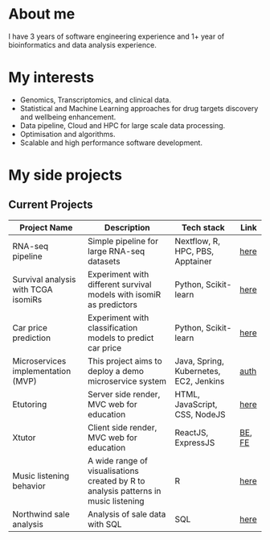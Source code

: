 <!--
**EmmaNguyen0410/EmmaNguyen0410** is a ✨ _special_ ✨ repository because its `README.md` (this file) appears on your GitHub profile.

Here are some ideas to get you started:

- 🔭 I’m currently working on ...
- 🌱 I’m currently learning ...
- 👯 I’m looking to collaborate on ...
- 🤔 I’m looking for help with ...
- 💬 Ask me about ...
- 📫 How to reach me: ...
- 😄 Pronouns: ...
- ⚡ Fun fact: ...
-->
# About me 
I have 3 years of software engineering experience and 1+ year of bioinformatics and data analysis experience. 

# My interests
- Genomics, Transcriptomics, and clinical data. 
- Statistical and Machine Learning approaches for drug targets discovery and wellbeing enhancement. 
- Data pipeline, Cloud and HPC for large scale data processing.
- Optimisation and algorithms.
- Scalable and high performance software development.

# My side projects 

## Current Projects 

| Project Name | Description | Tech stack | Link | 
| ----------- | ----------- | ----------- | ----------- |
| RNA-seq pipeline | Simple pipeline for large RNA-seq datasets  | Nextflow, R, HPC, PBS, Apptainer | [here](https://github.com/EmmaNguyen0410/rna-seq-analysis) |
| Survival analysis with TCGA isomiRs | Experiment with different survival models with isomiR as predictors | Python, Scikit-learn | [here](https://github.com/EmmaNguyen0410/isomiR-survival-analysis) |
| Car price prediction | Experiment with classification models to predict car price | Python, Scikit-learn | [here](https://github.com/EmmaNguyen0410/car-purchase-prediction) 
| Microservices implementation (MVP) | This project aims to deploy a demo microservice system | Java, Spring, Kubernetes, EC2, Jenkins | [auth](https://github.com/stars/EmmaNguyen0410/lists/microservices-backend) |
| Etutoring | Server side render, MVC web for education | HTML, JavaScript, CSS, NodeJS | [here](https://github.com/EmmaNguyen0410/Etutor) |
| Xtutor | Client side render, MVC web for education | ReactJS, ExpressJS | [BE](https://github.com/EmmaNguyen0410/Xtutor-be), [FE](https://github.com/EmmaNguyen0410/Xtutor-fe) |
| Music listening behavior | A wide range of visualisations created by R to analysis patterns in music listening| R | [here](https://github.com/EmmaNguyen0410/music-analysis) |
| Northwind sale analysis | Analysis of sale data with SQL | SQL | [here](https://github.com/EmmaNguyen0410/Northwind-sale-analysis) |



